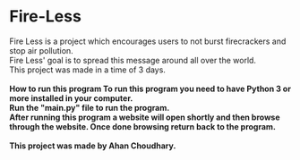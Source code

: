# Fire-Less
Fire Less is a project which encourages users to not burst firecrackers and stop air pollution.<br />
Fire Less' goal is to spread this message around all over the world.<br />
This project was made in a time of 3 days.<br /><br />
<b>How to run this program<b>
To run this program you need to have Python 3 or more installed in your computer.<br />
Run the "main.py" file to run the program.<br />
After running this program a website will open shortly and then browse through the website. Once done browsing return back to the program.<br /><br />
This project was made by Ahan Choudhary.
